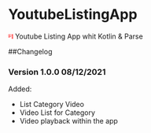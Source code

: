 # YoutubeListingApp
<img src="./imgs/video_list.png" alt="icon list" width="10" height="10"> Youtube Listing App whit Kotlin &amp; Parse


##Changelog

### Version 1.0.0 08/12/2021 
Added:

- List Category Video
- Video List for Category
- Video playback within the app